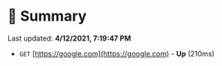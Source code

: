 # 📖 Summary
Last updated: **4/12/2021, 7:19:47 PM**

- `GET` [https://google.com](https://google.com) - **Up** (210ms)
